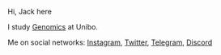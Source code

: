 Hi, Jack here

I study [Genomics](https://en.wikipedia.org/wiki/Genomics) at Unibo.

Me on social networks: [Instagram](https://www.instagram.com/jack.castaa/), [Twitter](https://twitter.com/Giacomo36659750), [Telegram](https://t.me/TheJack_02), [Discord](https://discordapp.com/users/TheJack#0680/)
